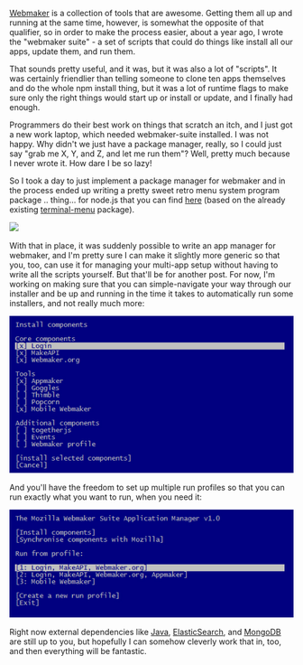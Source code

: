 [Webmaker](https://webmaker.org) is a collection of tools that are awesome. Getting them all up and running at the same time, however, is somewhat the opposite of that qualifier, so in order to make the process easier, about a year ago, I wrote the "webmaker suite" - a set of scripts that could do things like install all our apps, update them, and run them.

That sounds pretty useful, and it was, but it was also a lot of "scripts". It was certainly friendlier than telling someone to clone ten apps themselves and do the whole npm install thing, but it was a lot of runtime flags to make sure only the right things would start up or install or update, and I finally had enough.

Programmers do their best work on things that scratch an itch, and I just got a new work laptop, which needed webmaker-suite installed. I was not happy. Why didn't we just have a package manager, really, so I could just say "grab me X, Y, and Z, and let me run them"? Well, pretty much because I never wrote it. How dare I be so lazy!

So I took a day to just implement a package manager for webmaker and in the process ended up writing a pretty sweet retro menu system program package .. thing... for node.js that you can find [here](http://github.com/Pomax/terminal-menu-program) (based on the already existing [terminal-menu](https://www.npmjs.org/package/terminal-menu) package).

<img src="https://cloud.githubusercontent.com/assets/177243/4414059/0e4e9a00-4510-11e4-924e-59db1c523557.png">

With that in place, it was suddenly possible to write an app manager for webmaker, and I'm pretty sure I can make it slightly more generic so that you, too, can use it for managing your multi-app setup without having to write all the scripts yourself. But that'll be for another post. For now, I'm working on making sure that you can simple-navigate your way through our installer and be up and running in the time it takes to automatically run some installers, and not really much more:

<img src="/gh-weblog/images/webmaker-menu-01.jpg">

And you'll have the freedom to set up multiple run profiles so that you can run exactly what you want to run, when you need it:

<img src="/gh-weblog/images/webmaker-menu-02.jpg">

Right now external dependencies like [Java](https://www.java.com/en/download/index.jsp), [ElasticSearch](www.elasticsearch.org/overview/elkdownloads), and [MongoDB](www.mongodb.org/downloads) are still up to you, but hopefully I can somehow cleverly work that in, too, and then everything will be fantastic.